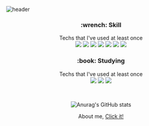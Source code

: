 
![header](https://capsule-render.vercel.app/api?type=slice&color=76819C&height=200&section=header&text=Hello!&fontSize=60&fontColor=000000&fontAlign=82&fontAlignY=27&animation=fadeIn&desc=I'm%20JongYoon&descSize=20&descAlign=82&descAlignY=44&rotate=13)




  
<div align=center>
  <h3>:wrench: Skill </h3>
   Techs that I've used at least once
  <br>
  <img src="https://img.shields.io/badge/Python-3766AB?style=flat-square&logo=Python&logoColor=white"/>
  <img src="https://img.shields.io/badge/c++-00599C?style=flat-square&logo=c%2B%2B&logoColor=white">
  <img src="https://img.shields.io/badge/c-A8B9CC?style=flat-square&logo=c&logoColor=white"/>
  <img src="https://img.shields.io/badge/JAVA-007396?style=flat-square&logo=java&logoColor=white">
  <img src="https://img.shields.io/badge/solidity-363636?style=flat-square&logo=solidity&logoColor=white">
  <img src="https://img.shields.io/badge/HTML-E34F26?style=flat-square&logo=HTML5&logoColor=white">
  <img src="https://img.shields.io/badge/mysql-4479A1?style=flat-square&logo=mysql&logoColor=white">
  
  <h3>:book: Studying </h3>
   Techs that I've used at least once
  <br>
  <img src="https://img.shields.io/badge/Rust-000000?style=flat-square&logo=rust&logoColor=white"/>
  <img src="https://img.shields.io/badge/Node.js-339933?style=flat-square&logo=Node.js&logoColor=white"/>
  <img src="https://img.shields.io/badge/Django-092E20?style=flat-square&logo=Django&logoColor=white"/>

  
  &nbsp;
  
  ![Anurag's GitHub stats](https://github-readme-stats.vercel.app/api?username=jjongyn&show_icons=true)
  
   About me,  [ Click it!]( https://jjongyn.notion.site/64ba38879686429ba78de120b1b25ebb )
</div>

















